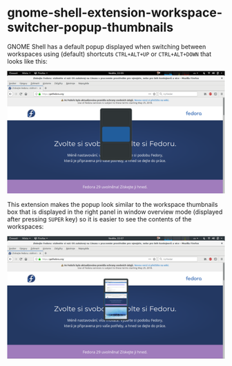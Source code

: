 gnome-shell-extension-workspace-switcher-popup-thumbnails
=========================================================

GNOME Shell has a default popup displayed when switching between workspaces
using (default) shortcuts `CTRL+ALT+UP` or `CTRL+ALT+DOWN` that looks like this:

![Screenshot of the default workspace switcher popup](docs/default-workspace-switcher-popup.png)

This extension makes the popup look similar to the workspace thumbnails box
that is displayed in the right panel in window overview mode
(displayed after pressing `SUPER` key) so it is easier to see the contents of
the workspaces:

![Screenshot of the workspace switcher popup with thumbnails](docs/workspace-switcher-popup-with-thumbnails.png)

